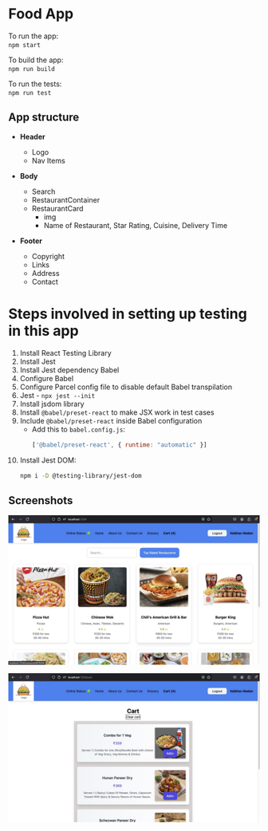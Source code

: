 # Food App

To run the app:  
`npm start`  

To build the app:  
`npm run build`  

To run the tests:  
`npm run test`  

## App structure  

- **Header**  
  - Logo  
  - Nav Items  

- **Body**  
  - Search  
  - RestaurantContainer  
  - RestaurantCard  
    - img  
    - Name of Restaurant, Star Rating, Cuisine, Delivery Time  

- **Footer**  
  - Copyright  
  - Links  
  - Address  
  - Contact  

# Steps involved in setting up testing in this app  

1. Install React Testing Library  
2. Install Jest  
3. Install Jest dependency Babel  
4. Configure Babel  
5. Configure Parcel config file to disable default Babel transpilation  
6. Jest - `npx jest --init`  
7. Install jsdom library  
8. Install `@babel/preset-react` to make JSX work in test cases  
9. Include `@babel/preset-react` inside Babel configuration  
   - Add this to `babel.config.js`:  
     ```javascript
     ['@babel/preset-react', { runtime: "automatic" }]
     ```
10. Install Jest DOM:  
    ```sh
    npm i -D @testing-library/jest-dom
    ```


## Screenshots

![Home Screen](Other/screenshots/screenshot_1.jpeg)

![Screenshot 1](Other/screenshots/screenshot_2.jpeg)